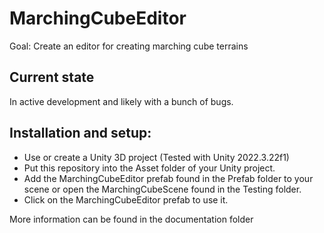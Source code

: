 # MarchingCubeEditor
Goal: Create an editor for creating marching cube terrains

## Current state
In active development and likely with a bunch of bugs.

## Installation and setup:
- Use or create a Unity 3D project (Tested with Unity 2022.3.22f1)
- Put this repository into the Asset folder of your Unity project.
- Add the MarchingCubeEditor prefab found in the Prefab folder to your scene or open the MarchingCubeScene found in the Testing folder.
- Click on the MarchingCubeEditor prefab to use it.

More information can be found in the documentation folder